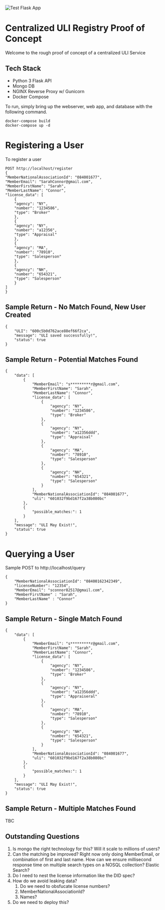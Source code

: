 ![Test Flask App](https://github.com/RESOStandards/uli-prototype/workflows/Test%20Flask%20App/badge.svg)

# Centralized ULI Registry Proof of Concept
Welcome to the rough proof of concept of a centralized ULI Service


## Tech Stack
* Python 3 Flask API 
* Mongo DB
* NGINX Reverse Proxy w/ Gunicorn
* Docker Compose


To run, simply bring up the webserver, web app,  and database with the following command.

    docker-compose build
    docker-compose up -d

# Registering a User
To register a user

    POST http://localhost/register 
    {
    "MemberNationalAssociationId": "084001677",
    "MemberEmail": "SarahConnor@gmail.com",
    "MemberFirstName": "Sarah",
    "MemberLastName": "Connor",
    "license_data": [
        {
        "agency": "NY",
        "number": "1234586",
        "type": "Broker"
        },
        {
        "agency": "NY",
        "number": "a12356",
        "type": "Appraisal"
        },
        {
        "agency": "MA",
        "number": "78910",
        "type": "Salesperson"
        },
        {
        "agency": "NH",
        "number": "654321",
        "type": "Salesperson"
        }
    ]
    }
## Sample Return - No Match Found, New User Created
    {
        "ULI": "600c5b0d762ace88ef66f2ca",
        "message": "ULI saved successfully!",
        "status": true
    }
## Sample Return - Potential Matches Found

    {
        "data": [
            {
                "MemberEmail": "s*********r@gmail.com",
                "MemberFirstName": "Sarah",
                "MemberLastName": "Connor",
                "license_data": [
                    {
                        "agency": "NY",
                        "number": "1234586",
                        "type": "Broker"
                    },
                    {
                        "agency": "NY",
                        "number": "a12356ddd",
                        "type": "Appraisal"
                    },
                    {
                        "agency": "MA",
                        "number": "78910",
                        "type": "Salesperson"
                    },
                    {
                        "agency": "NH",
                        "number": "654321",
                        "type": "Salesperson"
                    }
                ],
                "MemberNationalAssociationId": "084001677",
                "uli": "601032f9bd167f2a38b080bc"
            },
            {
                "possible_matches:": 1
            }
        ],
        "message": "ULI May Exist!",
        "status": true
    }

# Querying a User
Sample POST to http://localhost/query

    {
        "MemberNationalAssociationId": "08400162342349", 
        "licenseNumber": "12354",
        "MemberEmail": "sconnor82517@gmail.com",
        "MemberFirstName" : "Sarah",
        "MemberLastName" : "Connor"
    }
## Sample Return - Single Match Found
    {
        "data": [
            {
                "MemberEmail": "s*********r@gmail.com",
                "MemberFirstName": "Sarah",
                "MemberLastName": "Connor",
                "license_data": [
                    {
                        "agency": "NY",
                        "number": "1234586",
                        "type": "Broker"
                    },
                    {
                        "agency": "NY",
                        "number": "a12356ddd",
                        "type": "Appraiseral"
                    },
                    {
                        "agency": "MA",
                        "number": "78910",
                        "type": "Salesperson"
                    },
                    {
                        "agency": "NH",
                        "number": "654321",
                        "type": "Salesperson"
                    }
                ],
                "MemberNationalAssociationId": "084001677",
                "uli": "601032f9bd167f2a38b080bc"
            },
            {
                "possible_matches:": 1
            }
        ],
        "message": "ULI May Exist!",
        "status": true
    }

## Sample Return - Multiple Matches Found
TBC

## Outstanding Questions

1) Is mongo the right technology for this? Will it scale to millions of users?
2) Can the matching be improved? Right now only doing MemberEmail, or combination of first and last name. How can we ensure millisecond response time on multiple search types on a NOSQL collection? Elastic Search?
3) Do I need to nest the license information like the DID spec?
4) How do we avoid leaking data?
   1) Do we need to obsfucate license numbers? 
   2) MemberNationalAssociationId?
   3) Names?
5) Do we need to deploy this?
